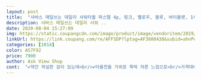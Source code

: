 ```yaml
---
layout: post 
title:  "샤바스 매일쓰는 데일리 샤워타월 파스텔 4p, 핑크, 옐로우, 블루, 바이올렛, 1세트" 
description: 샤바스 매일쓰는 데일리 샤워 ..
date: 2020-08-04 15:27:09 
img: https://static.coupangcdn.com/image/product/image/vendoritem/2019/06/12/4898821289/562999f9-2dbb-425d-9a90-c968d85db507.jpg 
linkUrl: https://link.coupang.com/re/AFFSDP?lptag=AF3600438&subid=ahnPublicAsk&pageKey=237181715&itemId=751734893&vendorItemId=4898821289&traceid=V0-113-657f57793757c4fb 
categories: [1014] 
color: A57F92 
price: 7900 
author: Ask View Shop 
cont:  "✔약간 까실한 감이 있는데<br/>✔타올천을 가위로 뚝딱 자른 느낌으로<br/>가격대비 무난한 샤워타올입니다.<br/><br/>가장자리 실밥이 약간 풀리나 큰 문제거리는 아닙니다.<br/><br/>너무 까칠거리면 아프고 너무 부드러우면 뭔가<br/>또 너덜너덜해지면 이 제품으로 구매할거에요♡<br/>만족하며 사용하고 있어요<br/>바디로션 발라도 마찬가지라긁느라  잠못잤어요<br/>사용하던 샤워타올이 너덜너덜해져서 구매하기 되었어요<br/>색도 파스텔 톤이라서 촌스럽지 않고<br/>안씻기는 느낌인데 이건 딱 그 중간이네요<br/>제 피부에 안맞는지 샤워하고 나면 온몸이 가려워서<br/>제몸에 문제 있나생각했다가 다른거로 샤워하니<br/>타올이 문제였던걸 알았네요<br/>피부에 닿는 느낌은 적당합니다.<br/><br/>화장실인테리어에 방해되지 않으니 아주 만족스럽습니다<br/>" 
---
```

